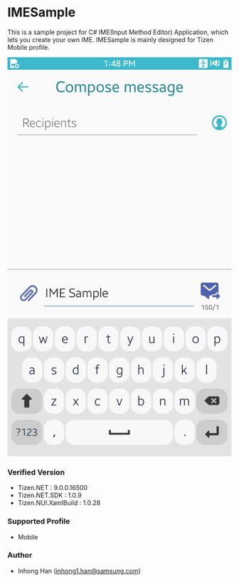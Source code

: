 # IMESample
This is a sample project for C# IME(Input Method Editor) Application, which lets you create your own IME.
IMESample is mainly designed for Tizen Mobile profile.

![portrait_ime](./ScreenShots/portrait_ime.png)


### Verified Version
* Tizen.NET : 9.0.0.16500
* Tizen.NET.SDK : 1.0.9
* Tizen.NUI.XamlBuild : 1.0.28

### Supported Profile
* Mobile

### Author
* Inhong Han (inhong1.han@samsung.com)
